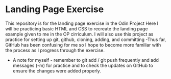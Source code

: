 # Landing Page Exercise

This repository is for the landing page exercise in the Odin Project
Here I will be practicing basic HTML and CSS to recreate the landing page example given to me in the OP cirriculum.
I will also use this project as practice for setting up git, github, cloning, adding, and committing 
  -Thus far, GitHub has been confusing for me so I hope to become more familiar with the process as I progress through the exercise.
  - A note for myself - remember to git add / git push frequently and add messages (-m) for practice and to check the updates on GitHub to ensure the         changes were added properly. 
